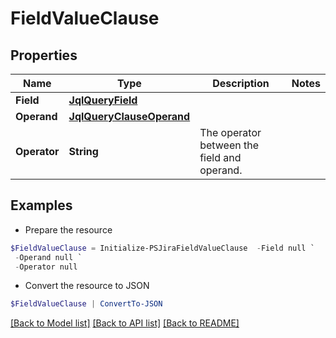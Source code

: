 # FieldValueClause
## Properties

Name | Type | Description | Notes
------------ | ------------- | ------------- | -------------
**Field** | [**JqlQueryField**](JqlQueryField.md) |  | 
**Operand** | [**JqlQueryClauseOperand**](JqlQueryClauseOperand.md) |  | 
**Operator** | **String** | The operator between the field and operand. | 

## Examples

- Prepare the resource
```powershell
$FieldValueClause = Initialize-PSJiraFieldValueClause  -Field null `
 -Operand null `
 -Operator null
```

- Convert the resource to JSON
```powershell
$FieldValueClause | ConvertTo-JSON
```

[[Back to Model list]](../README.md#documentation-for-models) [[Back to API list]](../README.md#documentation-for-api-endpoints) [[Back to README]](../README.md)

